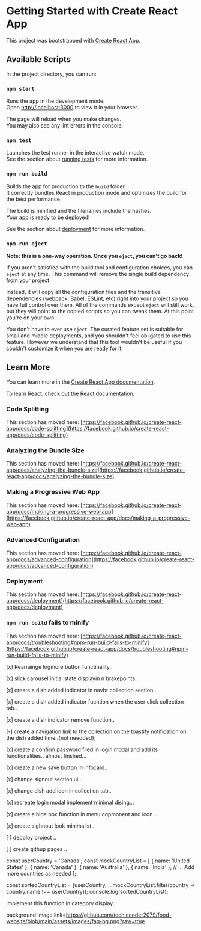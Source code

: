 # Getting Started with Create React App

This project was bootstrapped with [Create React App](https://github.com/facebook/create-react-app).

## Available Scripts

In the project directory, you can run:

### `npm start`

Runs the app in the development mode.\
Open [http://localhost:3000](http://localhost:3000) to view it in your browser.

The page will reload when you make changes.\
You may also see any lint errors in the console.

### `npm test`

Launches the test runner in the interactive watch mode.\
See the section about [running tests](https://facebook.github.io/create-react-app/docs/running-tests) for more information.

### `npm run build`

Builds the app for production to the `build` folder.\
It correctly bundles React in production mode and optimizes the build for the best performance.

The build is minified and the filenames include the hashes.\
Your app is ready to be deployed!

See the section about [deployment](https://facebook.github.io/create-react-app/docs/deployment) for more information.

### `npm run eject`

**Note: this is a one-way operation. Once you `eject`, you can't go back!**

If you aren't satisfied with the build tool and configuration choices, you can `eject` at any time. This command will remove the single build dependency from your project.

Instead, it will copy all the configuration files and the transitive dependencies (webpack, Babel, ESLint, etc) right into your project so you have full control over them. All of the commands except `eject` will still work, but they will point to the copied scripts so you can tweak them. At this point you're on your own.

You don't have to ever use `eject`. The curated feature set is suitable for small and middle deployments, and you shouldn't feel obligated to use this feature. However we understand that this tool wouldn't be useful if you couldn't customize it when you are ready for it.

## Learn More

You can learn more in the [Create React App documentation](https://facebook.github.io/create-react-app/docs/getting-started).

To learn React, check out the [React documentation](https://reactjs.org/).

### Code Splitting

This section has moved here: [https://facebook.github.io/create-react-app/docs/code-splitting](https://facebook.github.io/create-react-app/docs/code-splitting)

### Analyzing the Bundle Size

This section has moved here: [https://facebook.github.io/create-react-app/docs/analyzing-the-bundle-size](https://facebook.github.io/create-react-app/docs/analyzing-the-bundle-size)

### Making a Progressive Web App

This section has moved here: [https://facebook.github.io/create-react-app/docs/making-a-progressive-web-app](https://facebook.github.io/create-react-app/docs/making-a-progressive-web-app)

### Advanced Configuration

This section has moved here: [https://facebook.github.io/create-react-app/docs/advanced-configuration](https://facebook.github.io/create-react-app/docs/advanced-configuration)

### Deployment

This section has moved here: [https://facebook.github.io/create-react-app/docs/deployment](https://facebook.github.io/create-react-app/docs/deployment)

### `npm run build` fails to minify

This section has moved here: [https://facebook.github.io/create-react-app/docs/troubleshooting#npm-run-build-fails-to-minify](https://facebook.github.io/create-react-app/docs/troubleshooting#npm-run-build-fails-to-minify)



[x] Rearrainge logmore button functinality.. 

[x] slick carousel initial state displayin n brakepoints.. 

[x] create a dish added indicator in navbr collection section... 

[x] create a dish added indicator fucntion when the user click collection tab..

[x] create a dish indicator remove function..

[-] create a navigation link to the collection on the toastify notification on the dish added time..{not needded};

[x] create a confirm password filed in login modal and add its functionalities.. almost finshed...

[x] create a new save button in infocard..

[x] change signout section ui..

[x] change dish add icon in collection tab..

[x] recreate login modal implement minimal dising...

[x] create a hide box function in menu copmonent and icon....

[x] create sighnout look minimalist..

[ ] depoloy project ..

[ ] create githup pages ..


const userCountry = 'Canada';
  const mockCountryList = [
    { name: 'United States' },
    { name: 'Canada' },
    { name: 'Australia' },
    { name: 'India' },
    // ... Add more countries as needed
  ];

  const sortedCountryList = [userCountry, ...mockCountryList.filter(country => country.name !== userCountry)];
  console.log(sortedCountryList);

  implement this function in category display..


  background image link=https://github.com/techiecoder2079/food-website/blob/main/assets/images/faq-bg.png?raw=true